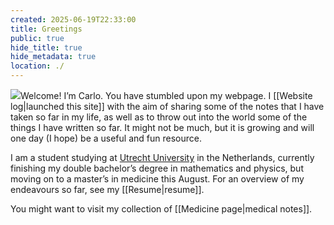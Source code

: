 ```yaml
---
created: 2025-06-19T22:33:00
title: Greetings
public: true
hide_title: true
hide_metadata: true
location: ./
---
```

![](/attachments/288BEE9F-77AD-44CE-B9A4-611BD7F2382B.jpg)Welcome! I’m Carlo. You have stumbled upon my webpage. I [[Website log|launched this site]] with the aim of sharing some of the notes that I have taken so far in my life, as well as to throw out into the world some of the things I have written so far. It might not be much, but it is growing and will one day (I hope) be a useful and fun resource.

I am a student studying at [Utrecht University](https://www.uu.nl) in the Netherlands, currently finishing my double bachelor’s degree in mathematics and physics, but moving on to a master’s in medicine this August. For an overview of my endeavours so far, see my [[Resume|resume]].

You might want to visit my collection of [[Medicine page|medical notes]].